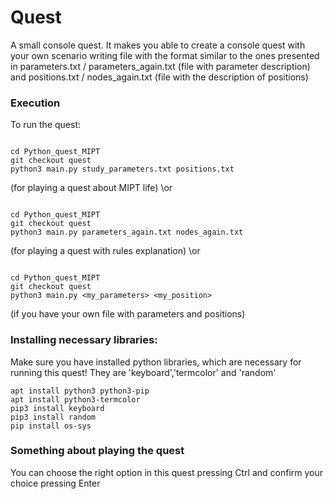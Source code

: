 # Quest
A small console quest. It makes you able to create a console quest with your own scenario writing file with the format similar to the ones presented in parameters.txt / parameters_again.txt (file with parameter description) and positions.txt / nodes_again.txt (file with the description of positions) 

### Execution
To run the quest:
```

cd Python_quest_MIPT
git checkout quest
python3 main.py study_parameters.txt positions.txt
```
(for playing a quest about MIPT life)
\\or 
```

cd Python_quest_MIPT
git checkout quest
python3 main.py parameters_again.txt nodes_again.txt
```
(for playing a quest with rules explanation)
\\or
```

cd Python_quest_MIPT
git checkout quest
python3 main.py <my_parameters> <my_position>
```
(if you have your own file with parameters and positions)

### Installing necessary libraries:
Make sure you have installed python libraries, which are necessary for running this quest!
They are 'keyboard','termcolor' and 'random'
```
apt install python3 python3-pip
apt install python3-termcolor
pip3 install keyboard
pip3 install random
pip install os-sys
```
### Something about playing the quest
You can choose the right option in this quest pressing Ctrl and confirm your choice pressing Enter
